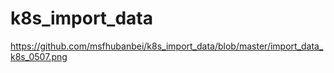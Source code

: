 # k8s_import_data

https://github.com/msfhubanbei/k8s_import_data/blob/master/import_data_k8s_0507.png
